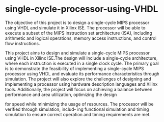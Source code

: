 # single-cycle-processor-using-VHDL
The objective of this project is to design a single-cycle MIPS processor using VHDL and simulate it in Xilinx ISE. The processor will be able to execute a subset of the MIPS instruction set architecture (ISA), including arithmetic and logical operations, memory access instructions, and control flow instructions.

This project aims to design and simulate a single-cycle MIPS processor using VHDL in Xilinx ISE.The design
will include a single-cycle architecture, where each instruction is executed in a single clock cycle. The primary
goal is to demonstrate the feasibility of implementing a single-cycle MIPS processor using VHDL and evaluate
its performance characteristics through simulation. The project will also explore the challenges of designing
and implementing a processor using hardware description languages and Xilinx tools. Additionally, the
project will focus on achieving a balance between performance and area utilization, optimizing the design

for speed while minimizing the usage of resources. The processor will be verified through simulation, includ-
ing functional simulation and timing simulation to ensure correct operation and timing requirements are met.


